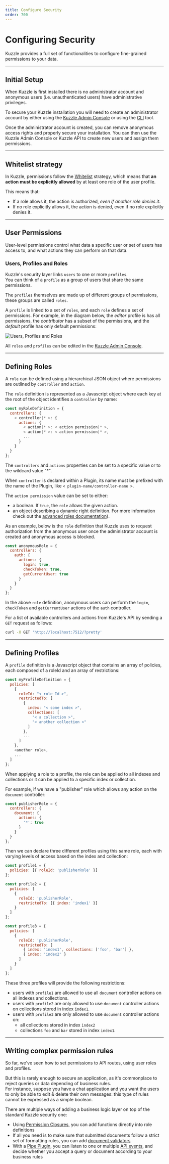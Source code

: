 ```yaml
---
title: Configure Security
order: 700
---
```


# Configuring Security

Kuzzle provides a full set of functionalities to configure fine-grained permissions to your data.

---

## Initial Setup

When Kuzzle is first installed there is no administrator account and anonymous users (i.e. unauthenticated users) have administrative privileges.

To secure your Kuzzle installation you will need to create an administrator account by either using the [Kuzzle Admin Console](/core/1/guide/guides/essentials/installing-console/#create-an-admin-account) or using the [CLI](/core/1/guide/guides/essentials/cli/#createfirstadmin) tool.

Once the administrator account is created, you can remove anonymous access rights and properly secure your installation. You can then use the Kuzzle Admin Console or Kuzzle API to create new users and assign them permissions.

---

## Whitelist strategy

In Kuzzle, permissions follow the [Whitelist](https://en.wikipedia.org/wiki/Whitelist) strategy, which means that **an action must be explicitly allowed** by at least one role of the user profile.

This means that:

- If a role allows it, the action is authorized, _even if another role denies it_.
- If no role explicitly allows it, the action is denied, even if no role explicitly denies it.

---

## User Permissions

User-level permissions control what data a specific user or set of users has access to, and what actions they can perform on that data.

### Users, Profiles and Roles

Kuzzle's security layer links `users` to one or more `profiles`.  
You can think of a `profile` as a group of users that share the same permissions.

The `profiles` themselves are made up of different groups of permissions, these groups are called `roles`.

A `profile` is linked to a set of `roles`, and each `role` defines a set of permissions. For example, in the diagram below, the _editor_ profile is has all permissions, the _contributor_ has a subset of the permissions, and the _default_ profile has only default permissions:

![Users, Profiles and Roles](profiles-roles.png)

All `roles` and `profiles` can be edited in the [Kuzzle Admin Console](/core/1/guide/guides/essentials/installing-console/).

---

## Defining Roles

A `role` can be defined using a hierarchical JSON object where permissions are outlined by `controller` and `action`.

The `role` definition is represented as a Javascript object where each key at the root of the object identifies a `controller` by name:

```js
const myRoleDefinition = {
  controllers: {
    < controller|* >: {
      actions: {
        < action|* >: < action permission|* >,
        < action|* >: < action permission|* >,
        ...
      }
    }
  }
};
```

The `controllers` and `actions` properties can be set to a specific value or to the wildcard value "\*".

When `controller` is declared within a Plugin, its name must be prefixed with the name of the Plugin, like `< plugin-name/controller-name >`.

The `action permission` value can be set to either:

- a boolean. If `true`, the `role` allows the given action.
- an object describing a dynamic right definition. For more information check out the [advanced roles documentation](/core/1/guide/guides/kuzzle-depth/roles-definitions/)).

As an example, below is the `role` definition that Kuzzle uses to request authorization from the anonymous user once the administrator account is created and anonymous access is blocked.

```js
const anonymousRole = {
  controllers: {
    auth: {
      actions: {
        login: true,
        checkToken: true,
        getCurrentUser: true
      }
    }
  }
};
```

In the above `role` definition, anonymous users can perform the `login`, `checkToken` and `getCurrentUser` actions of the `auth` controller.

For a list of available controllers and actions from Kuzzle's API by sending a `GET` request as follows:

```bash
curl -X GET 'http://localhost:7512/?pretty'
```

---

## Defining Profiles

A `profile` definition is a Javascript object that contains an array of policies, each composed of a roleId and an array of restrictions:

```js
const myProfileDefinition = {
  policies: [
    {
      roleId: "< role Id >",
      restrictedTo: [
        {
          index: "< some index >",
          collections: [
            "< a collection >",
            "< another collection >"
          ]
        },
        ...
      ]
    },
    <another role>,
    ...
  ]
};
```

When applying a role to a profile, the role can be applied to all indexes and collections or it can be applied to a specific index or collection.

For example, if we have a "publisher" role which allows any action on the `document` controller:

```js
const publisherRole = {
  controllers: {
    document: {
      actions: {
        '*': true
      }
    }
  }
};
```

Then we can declare three different profiles using this same role, each with varying levels of access based on the index and collection:

```js
const profile1 = {
  policies: [{ roleId: 'publisherRole' }]
};

const profile2 = {
  policies: [
    {
      roleId: 'publisherRole',
      restrictedTo: [{ index: 'index1' }]
    }
  ]
};

const profile3 = {
  policies: [
    {
      roleId: 'publisherRole',
      restrictedTo: [
        { index: 'index1', collections: ['foo', 'bar'] },
        { index: 'index2' }
      ]
    }
  ]
};
```

These three profiles will provide the following restrictions:

- users with `profile1` are allowed to use all `document` controller actions on all indexes and collections.
- users with `profile2` are only allowed to use `document` controller actions on collections stored in index `index1`.
- users with `profile3` are only allowed to use `document` controller actions on:
  - all collections stored in index `index2`
  - collections `foo` and `bar` stored in index `index1`.

---

## Writing complex permission rules

So far, we've seen how to set permissions to API routes, using user roles and profiles.

But this is rarely enough to secure an application, as it's commonplace to reject queries or data depending of business rules.  
For instance, suppose you have a chat application and you want the users to only be able to edit & delete their own messages: this type of rules cannot be expressed as a simple boolean.

There are multiple ways of adding a business logic layer on top of the standard Kuzzle security one:

- <DeprecatedBadge version="1.4.0" /> Using [Permission Closures](core/1/guide/guides/kuzzle-depth/roles-definitions/), you can add functions directly into role definitions
- If all you need is to make sure that submitted documents follow a strict set of formatting rules, you can add [document validators](/core/1/guide/cookbooks/datavalidation/)
- With a [Pipe Plugin](/core/1/plugins/essentials/pipes), you can listen to one or multiple [API events](/core/1/plugins/events/), and decide whether you accept a query or document according to your business rules

